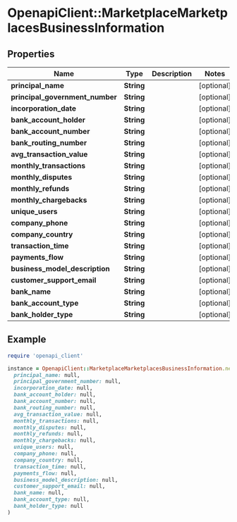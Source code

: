 # OpenapiClient::MarketplaceMarketplacesBusinessInformation

## Properties

| Name | Type | Description | Notes |
| ---- | ---- | ----------- | ----- |
| **principal_name** | **String** |  | [optional] |
| **principal_government_number** | **String** |  | [optional] |
| **incorporation_date** | **String** |  | [optional] |
| **bank_account_holder** | **String** |  | [optional] |
| **bank_account_number** | **String** |  | [optional] |
| **bank_routing_number** | **String** |  | [optional] |
| **avg_transaction_value** | **String** |  | [optional] |
| **monthly_transactions** | **String** |  | [optional] |
| **monthly_disputes** | **String** |  | [optional] |
| **monthly_refunds** | **String** |  | [optional] |
| **monthly_chargebacks** | **String** |  | [optional] |
| **unique_users** | **String** |  | [optional] |
| **company_phone** | **String** |  | [optional] |
| **company_country** | **String** |  | [optional] |
| **transaction_time** | **String** |  | [optional] |
| **payments_flow** | **String** |  | [optional] |
| **business_model_description** | **String** |  | [optional] |
| **customer_support_email** | **String** |  | [optional] |
| **bank_name** | **String** |  | [optional] |
| **bank_account_type** | **String** |  | [optional] |
| **bank_holder_type** | **String** |  | [optional] |

## Example

```ruby
require 'openapi_client'

instance = OpenapiClient::MarketplaceMarketplacesBusinessInformation.new(
  principal_name: null,
  principal_government_number: null,
  incorporation_date: null,
  bank_account_holder: null,
  bank_account_number: null,
  bank_routing_number: null,
  avg_transaction_value: null,
  monthly_transactions: null,
  monthly_disputes: null,
  monthly_refunds: null,
  monthly_chargebacks: null,
  unique_users: null,
  company_phone: null,
  company_country: null,
  transaction_time: null,
  payments_flow: null,
  business_model_description: null,
  customer_support_email: null,
  bank_name: null,
  bank_account_type: null,
  bank_holder_type: null
)
```

